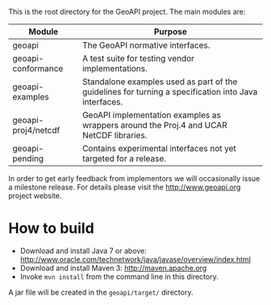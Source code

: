This is the root directory for the GeoAPI project.
The main modules are:

Module              | Purpose
------------------- | ---------------------------------------------------------
geoapi              | The GeoAPI normative interfaces.
geoapi-conformance  | A test suite for testing vendor implementations.
geoapi-examples     | Standalone examples used as part of the guidelines for turning a specification into Java interfaces.
geoapi-proj4/netcdf | GeoAPI implementation examples as wrappers around the Proj.4 and UCAR NetCDF libraries.
geoapi-pending      | Contains experimental interfaces not yet targeted for a release.

In order to get early feedback from implementors we will occasionally issue a milestone release.
For details please visit the http://www.geoapi.org project website.


# How to build

* Download and install Java 7 or above: http://www.oracle.com/technetwork/java/javase/overview/index.html
* Download and install Maven 3: http://maven.apache.org
* Invoke `mvn install` from the command line in this directory.

A jar file will be created in the `geoapi/target/` directory.
